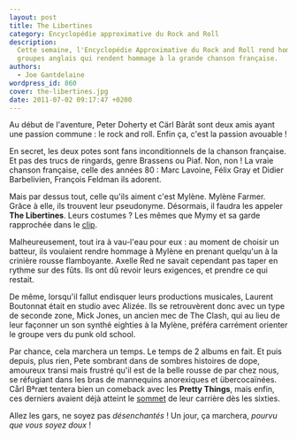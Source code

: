 ```yaml
---
layout: post
title: The Libertines
category: Encyclopédie approximative du Rock and Roll
description:
  Cette semaine, l'Encyclopédie Approximative du Rock and Roll rend hommage aux
  groupes anglais qui rendent hommage à la grande chanson française.
authors:
  - Joe Gantdelaine
wordpress_id: 860
cover: the-libertines.jpg
date: 2011-07-02 09:17:47 +0200
---
```


Au début de l'aventure, Peter Doherty et Cärl Bàrât sont deux amis ayant une
passion commune : le rock and roll. Enfin ça, c'est la passion avouable !

En secret, les deux potes sont fans inconditionnels de la chanson française. Et
pas des trucs de ringards, genre Brassens ou Piaf. Non, non ! La vraie chanson
française, celle des années 80 : Marc Lavoine, Félix Gray et Didier Barbelivien,
François Feldman ils adorent.

Mais par dessus tout, celle qu'ils aiment c'est Mylène. Mylène Farmer. Grâce à
elle, ils trouvent leur pseudonyme. Désormais, il faudra les appeler **The
Libertines**. Leurs costumes ? Les mêmes que Mymy et sa garde rapprochée dans le
[clip][1].

Malheureusement, tout ira à vau-l'eau pour eux : au moment de choisir un
batteur, ils voulaient rendre hommage à Mylène en prenant quelqu'un à la
crinière rousse flamboyante. Axelle Red ne savait cependant pas taper en rythme
sur des fûts. Ils ont dû revoir leurs exigences, et prendre ce qui restait.

De même, lorsqu'il fallut endisquer leurs productions musicales, Laurent
Boutonnat était en studio avec Alizée. Ils se retrouvèrent donc avec un type de
seconde zone, Mick Jones, un ancien mec de The Clash, qui au lieu de leur
façonner un son synthé eighties à la Mylène, préféra carrément orienter le
groupe vers du punk old school.

Par chance, cela marchera un temps. Le temps de 2 albums en fait. Et puis
depuis, plus rien, Pete sombrant dans de sombres histoires de dope, amoureux
transi mais frustré qu'il est de la belle rousse de par chez nous, se réfugiant
dans les bras de mannequins anorexiques et übercocaïnées. Cårl Bªræt tentera
bien un comeback avec les **Pretty Things**, mais enfin, ces derniers avaient
déjà atteint le [sommet][2] de leur carrière dès les sixties.

Allez les gars, ne soyez pas *désenchantés* ! Un jour, ça marchera, *pourvu que
vous soyez doux* !

[1]: https://youtu.be/oGFr_NcKyfo?t=203 "Mylène Farmer - Libertine"
[2]:
  https://youtu.be/oWClDDb9PYo
  "The Pretty Things - Private Sorrow (French TV 1968) HQ"
